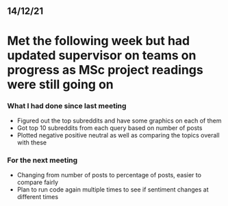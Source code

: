 ## 14/12/21

# Met the following week but had updated supervisor on teams on progress as MSc project readings were still going on

### What I had done since last meeting
* Figured out the top subreddits and have some graphics on each of them
* Got top 10 subreddits from each query based on number of posts
* Plotted negative positive neutral as well as comparing the topics overall with these

### For the next meeting
* Changing from number of posts to percentage of posts, easier to compare fairly
* Plan to run code again multiple times to see if sentiment changes at different times